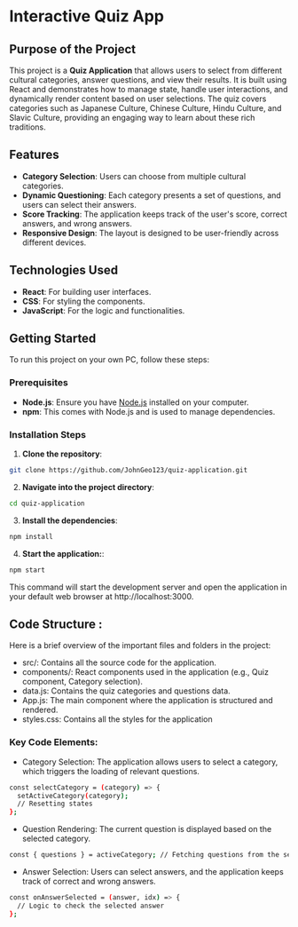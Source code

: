 # Interactive Quiz App

## Purpose of the Project

This project is a **Quiz Application** that allows users to select from different cultural categories, answer questions, and view their results. It is built using React and demonstrates how to manage state, handle user interactions, and dynamically render content based on user selections. The quiz covers categories such as Japanese Culture, Chinese Culture, Hindu Culture, and Slavic Culture, providing an engaging way to learn about these rich traditions.

## Features

- **Category Selection**: Users can choose from multiple cultural categories.
- **Dynamic Questioning**: Each category presents a set of questions, and users can select their answers.
- **Score Tracking**: The application keeps track of the user's score, correct answers, and wrong answers.
- **Responsive Design**: The layout is designed to be user-friendly across different devices.

## Technologies Used

- **React**: For building user interfaces.
- **CSS**: For styling the components.
- **JavaScript**: For the logic and functionalities.

## Getting Started

To run this project on your own PC, follow these steps:

### Prerequisites

- **Node.js**: Ensure you have [Node.js](https://nodejs.org/) installed on your computer.
- **npm**: This comes with Node.js and is used to manage dependencies.

### Installation Steps

1. **Clone the repository**:
```bash
git clone https://github.com/JohnGeo123/quiz-application.git
```

2. **Navigate into the project directory**:
 ```bash
cd quiz-application  
```

3. **Install the dependencies**:
``` bash
npm install
```

4. **Start the application:**:
``` bash
npm start
```
This command will start the development server and open the application in your default web browser at http://localhost:3000.

## Code Structure :

Here is a brief overview of the important files and folders in the project:

- src/: Contains all the source code for the application.
- components/: React components used in the application (e.g., Quiz component, Category selection).
- data.js: Contains the quiz categories and questions data.
- App.js: The main component where the application is structured and rendered.
- styles.css: Contains all the styles for the application

### Key Code Elements: 

- Category Selection: The application allows users to select a category, which triggers the loading of relevant questions.
```bash
const selectCategory = (category) => {
  setActiveCategory(category);
  // Resetting states
};
```

- Question Rendering: The current question is displayed based on the selected category.
``` bash
const { questions } = activeCategory; // Fetching questions from the selected category
```

- Answer Selection: Users can select answers, and the application keeps track of correct and wrong answers.
``` bash
const onAnswerSelected = (answer, idx) => {
  // Logic to check the selected answer
};
```



